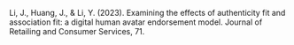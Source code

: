 Li, J., Huang, J., & Li, Y. (2023). Examining the effects of authenticity fit and association fit: a digital human avatar endorsement model. Journal of Retailing and Consumer Services, 71.
